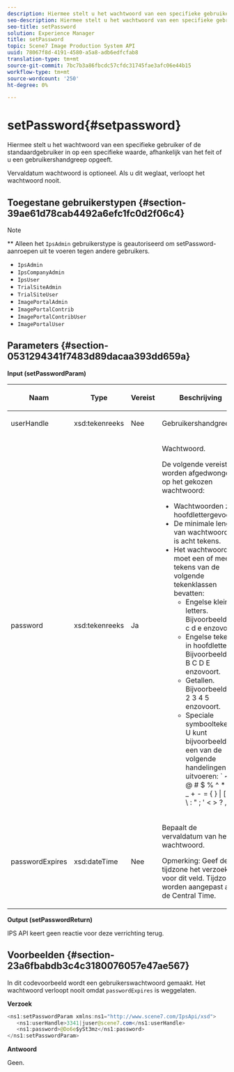 ```yaml
---
description: Hiermee stelt u het wachtwoord van een specifieke gebruiker of de standaardgebruiker in op een specifieke waarde, afhankelijk van het feit of u een gebruikershandgreep opgeeft.
seo-description: Hiermee stelt u het wachtwoord van een specifieke gebruiker of de standaardgebruiker in op een specifieke waarde, afhankelijk van het feit of u een gebruikershandgreep opgeeft.
seo-title: setPassword
solution: Experience Manager
title: setPassword
topic: Scene7 Image Production System API
uuid: 78067f8d-4191-4580-a5a8-adb6edfcfab8
translation-type: tm+mt
source-git-commit: 7bc7b3a86fbcdc57cfdc31745fae3afc06e44b15
workflow-type: tm+mt
source-wordcount: '250'
ht-degree: 0%

---
```



# setPassword{#setpassword}

Hiermee stelt u het wachtwoord van een specifieke gebruiker of de standaardgebruiker in op een specifieke waarde, afhankelijk van het feit of u een gebruikershandgreep opgeeft.

Vervaldatum wachtwoord is optioneel. Als u dit weglaat, verloopt het wachtwoord nooit.

## Toegestane gebruikerstypen {#section-39ae61d78cab4492a6efc1fc0d2f06c4}

>[!NOTE]
>
>** Alleen het  `IpsAdmin` gebruikerstype is geautoriseerd om setPassword-aanroepen uit te voeren tegen andere gebruikers.

* `IpsAdmin`
* `IpsCompanyAdmin`
* `IpsUser`
* `TrialSiteAdmin`
* `TrialSiteUser`
* `ImagePortalAdmin`
* `ImagePortalContrib`
* `ImagePortalContribUser`
* `ImagePortalUser`

## Parameters {#section-0531294341f7483d89dacaa393dd659a}

**Input (setPasswordParam)**

<table id="table_BF54512811344E0B979C5070354E8048"> 
 <thead> 
  <tr> 
   <th colname="col1" class="entry"> <p>Naam </p> </th> 
   <th colname="col2" class="entry"> <p>Type </p> </th> 
   <th colname="col3" class="entry"> <p>Vereist </p> </th> 
   <th colname="col4" class="entry"> <p>Beschrijving </p> </th> 
  </tr> 
 </thead>
 <tbody> 
  <tr> 
   <td colname="col1"> <p> <span class="codeph"> <span class="varname"> userHandle  </span> </span> </p> </td> 
   <td colname="col2"> <p> <span class="codeph"> xsd:tekenreeks  </span> </p> </td> 
   <td colname="col3"> <p>Nee </p> </td> 
   <td colname="col4"> <p>Gebruikershandgreep. </p> </td> 
  </tr> 
  <tr> 
   <td colname="col1"> <p> <span class="codeph"> <span class="varname"> password  </span> </span> </p> </td> 
   <td colname="col2"> <p> <span class="codeph"> xsd:tekenreeks  </span> </p> </td> 
   <td colname="col3"> <p>Ja </p> </td> 
   <td colname="col4"> <p>Wachtwoord. </p> <p>De volgende vereisten worden afgedwongen op het gekozen wachtwoord: </p> <p> 
     <ul id="ul_E5BE3621127C476788412174584075B3"> 
      <li id="li_0132852AFD774659A0224C450F19418C">Wachtwoorden zijn hoofdlettergevoelig. </li> 
      <li id="li_71224B3A89C8461AB689BAD383EC8CEA">De minimale lengte van wachtwoorden is acht tekens. </li> 
      <li id="li_C21B6843EA734D1ABE0580185F775408">Het wachtwoord moet een of meer tekens van de volgende tekenklassen bevatten: 
       <ul id="ul_D5D3911AD6214035BBD2AB8350A459C7"> 
        <li id="li_6E3F084100104F2CBCF130EF8852C7B7">Engelse kleine letters. Bijvoorbeeld <span class="codeph"> a b c d e </span> enzovoort </li> 
        <li id="li_1FDED8D7348842BC857320D797D41217">Engelse tekens in hoofdletters. Bijvoorbeeld <span class="codeph"> A B C D E </span> enzovoort. </li> 
        <li id="li_C3C4D5412AA749F3B78F37B2B696CF80">Getallen. Bijvoorbeeld <span class="codeph"> 1 2 3 4 5 </span> enzovoort. </li> 
        <li id="li_2730798F26E74B878BEDE510CD06D8DD">Speciale symbooltekens. U kunt bijvoorbeeld een van de volgende handelingen uitvoeren: <span class="codeph"> ` ~ ! @ # $ % ^ * ( ) _ + - = { } | [ ] &amp; \ : " ; ' &lt; &gt; ? , . / </span> </li> 
       </ul> </li> 
     </ul> </p> </td> 
  </tr> 
  <tr> 
   <td colname="col1"> <p> <span class="codeph"> <span class="varname"> passwordExpires  </span> </span> </p> </td> 
   <td colname="col2"> <p> <span class="codeph"> xsd:dateTime  </span> </p> </td> 
   <td colname="col3"> <p>Nee </p> </td> 
   <td colname="col4"> <p>Bepaalt de vervaldatum van het wachtwoord. <p>Opmerking:  Geef de tijdzone het verzoek voor dit veld. Tijdzones worden aangepast aan de Central Time. </p> </p> </td> 
  </tr> 
 </tbody> 
</table>

**Output (setPasswordReturn)**

IPS API keert geen reactie voor deze verrichting terug.

## Voorbeelden {#section-23a6fbabdb3c4c3180076057e47ae567}

In dit codevoorbeeld wordt een gebruikerswachtwoord gemaakt. Het wachtwoord verloopt nooit omdat `passwordExpires` is weggelaten.

**Verzoek**

```java
<ns1:setPasswordParam xmlns:ns1="http://www.scene7.com/IpsApi/xsd">  
   <ns1:userHandle>3341|juser@scene7.com</ns1:userHandle> 
   <ns1:password>@Do6e$ySt3mz</ns1:password> 
</ns1:setPasswordParam>
```

**Antwoord**

Geen.

